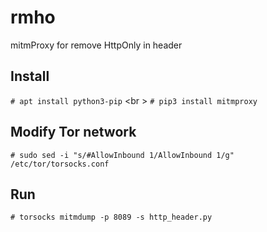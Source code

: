 # rmho
mitmProxy for remove HttpOnly in header

## Install 

`# apt install python3-pip` <br \>
`# pip3 install mitmproxy`

## Modify Tor network

`# sudo sed -i "s/#AllowInbound 1/AllowInbound 1/g" /etc/tor/torsocks.conf`

## Run

`# torsocks mitmdump -p 8089 -s http_header.py`

